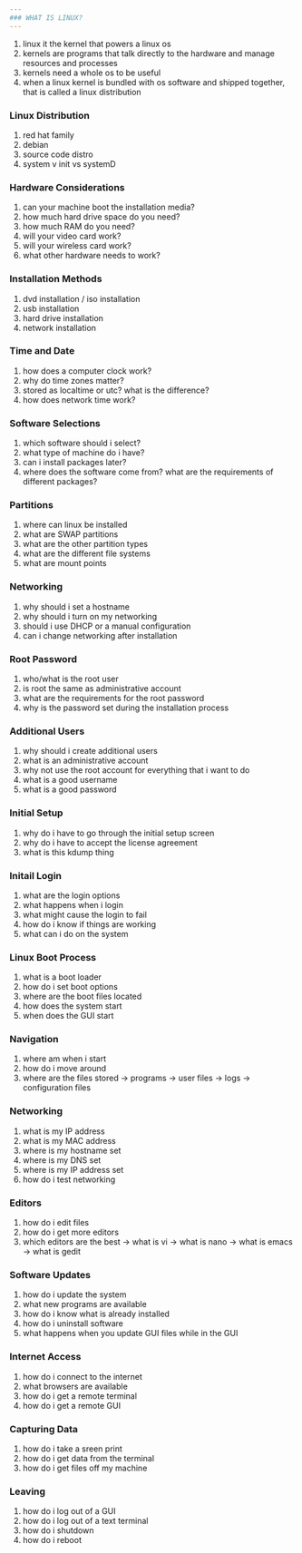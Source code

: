 ```yaml
---
### WHAT IS LINUX?
---
```


1. linux it the kernel that powers a linux os
2. kernels are programs that talk directly to the hardware and manage resources and processes
3. kernels need a whole os to be useful
4. when a linux kernel is bundled with os software and shipped together, that is called a linux distribution

### Linux Distribution

1. red hat family
2. debian
3. source code distro
4. system v init vs systemD

### Hardware Considerations

1. can your machine boot the installation media?
2. how much hard drive space do you need?
3. how much RAM do you need?
4. will your video card work?
5. will your wireless card work?
6. what other hardware needs to work?

### Installation Methods

1. dvd installation / iso installation
2. usb installation
3. hard drive installation
4. network installation

### Time and Date

1. how does a computer clock work?
2. why do time zones matter?
3. stored as localtime or utc? what is the difference?
4. how does network time work?

### Software Selections

1. which software should i select?
2. what type of machine do i have?
3. can i install packages later?
4. where does the software come from?
   what are the requirements of different packages?

### Partitions

1. where can linux be installed
2. what are SWAP partitions
3. what are the other partition types
4. what are the different file systems
5. what are mount points

### Networking

1. why should i set a hostname
2. why should i turn on my networking
3. should i use DHCP or a manual configuration
4. can i change networking after installation

### Root Password

1. who/what is the root user
2. is root the same as administrative account
3. what are the requirements for the root password
4. why is the password set during the installation process

### Additional Users

1. why should i create additional users
2. what is an administrative account
3. why not use the root account for everything that i want to do
4. what is a good username
5. what is a good password

### Initial Setup

1. why do i have to go through the initial setup screen
2. why do i have to accept the license agreement
3. what is this kdump thing

### Initail Login

1. what are the login options
2. what happens when i login
3. what might cause the login to fail
4. how do i know if things are working
5. what can i do on the system

### Linux Boot Process

1. what is a boot loader
2. how do i set boot options
3. where are the boot files located
4. how does the system start
5. when does the GUI start

### Navigation

1. where am when i start
2. how do i move around
3. where are the files stored
   -> programs
   -> user files
   -> logs
   -> configuration files

### Networking

1. what is my IP address
2. what is my MAC address
3. where is my hostname set
4. where is my DNS set
5. where is my IP address set
6. how do i test networking

### Editors

1. how do i edit files
2. how do i get more editors
3. which editors are the best
   -> what is vi
   -> what is nano
   -> what is emacs
   -> what is gedit

### Software Updates

1. how do i update the system
2. what new programs are available
3. how do i know what is already installed
4. how do i uninstall software
5. what happens when you update GUI files while in the GUI

### Internet Access

1. how do i connect to the internet
2. what browsers are available
3. how do i get a remote terminal
4. how do i get a remote GUI

### Capturing Data

1. how do i take a sreen print
2. how do i get data from the terminal
3. how do i get files off my machine

### Leaving

1. how do i log out of a GUI
2. how do i log out of a text terminal
3. how do i shutdown
4. how do i reboot
